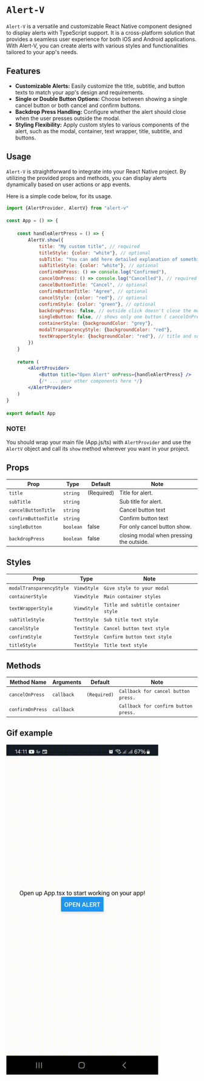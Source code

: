 # `Alert-V`

`Alert-V` is a versatile and customizable React Native component designed to display alerts with TypeScript support. It
is a cross-platform solution that provides a seamless user experience for both iOS and Android applications. With
Alert-V, you can create alerts with various styles and functionalities tailored to your app's needs.

## Features

* <b>Customizable Alerts:</b> Easily customize the title, subtitle, and button texts to match your app's design and
  requirements.
* <b>Single or Double Button Options:</b> Choose between showing a single cancel button or both cancel and confirm
  buttons.
* <b>Backdrop Press Handling:</b> Configure whether the alert should close when the user presses outside the modal.
* <b>Styling Flexibility:</b> Apply custom styles to various components of the alert, such as the modal, container, text
  wrapper, title, subtitle, and buttons.

## Usage

`Alert-V` is straightforward to integrate into your React Native project. By utilizing the provided props and methods,
you
can display alerts dynamically based on user actions or app events.

Here is a simple code below, for its usage.

```jsx
import {AlertProvider, AlertV} from "alert-v"

const App = () => {

    const handleAlertPress = () => {
        AlertV.show({
            title: "My custom title", // required
            titleStyle: {color: "white"}, // optional
            subTitle: "You can add here detailed explanation of something", // optional
            subTitleStyle: {color: "white"}, // optional
            confirmOnPress: () => console.log("Confirmed"),
            cancelOnPress: () => console.log("Cancelled"), // required
            cancelButtonTitle: "Cancel", // optional
            confirmButtonTitle: "Agree", // optional
            cancelStyle: {color: "red"}, // optional
            confirmStyle: {color: "green"}, // optional
            backdropPress: false, // outside click doesn't close the modal
            singleButton: false, // shows only one button ( cancelOnPress )
            containerStyle: {backgroundColor: "grey"},
            modalTransparencyStyle: {backgroundColor: "red"},
            textWrapperStyle: {backgroundColor: "red"}, // title and subtitle view container styles
        })
    }

    return (
        <AlertProvider>
            <Button title="Open Alert" onPress={handleAlertPress} />
            {/* ... your other components here */}
        </AlertProvider>
    )
}

export default App

```

### NOTE!

You should wrap your main file (App.js/ts) with `AlertProvider` and use the `AlertV` object and call its `show` method
wherever you want in your project.

## Props

| Prop                 | Type      | Default    | Note                                     |
|----------------------|-----------|------------|------------------------------------------|
| `title`              | `string`  | (Required) | Title for alert.                         |
| `subTitle`           | `string`  |            | Sub title for alert.                     |
| `cancelButtonTitle`  | `string`  |            | Cancel button text                       |
| `confirmButtonTitle` | `string`  |            | Confirm button text                      |
| `singleButton`       | `boolean` | false      | For only cancel button show.             |
| `backdropPress`      | `boolean` | false      | closing modal when pressing the outside. |

## Styles

| Prop                     | Type        | Note                                 |
|--------------------------|-------------|--------------------------------------|
| `modalTransparencyStyle` | `ViewStyle` | `Give style to your modal`           |
| `containerStyle`         | `ViewStyle` | `Main container styles`              |
| `textWrapperStyle`       | `ViewStyle` | `Title and subtitle container style` |
| `subTitleStyle`          | `TextStyle` | `Sub title text style`               |
| `cancelStyle`            | `TextStyle` | `Cancel button text style`           |
| `confirmStyle`           | `TextStyle` | `Confirm button text style`          |
| `titleStyle`             | `TextStyle` | `Title text style`                   |

## Methods

| Method Name      | Arguments  | Default      | Note                                 |
|------------------|------------|--------------|--------------------------------------|
| `cancelOnPress`  | `callback` | `(Required)` | `Callback for cancel button press.`  |
| `confirmOnPress` | `callback` |              | `Callback for confirm button press.` |

## Gif example

![example image](assets/image/AlertGif)
